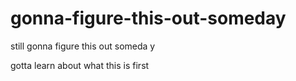 # gonna-figure-this-out-someday
still gonna figure this out someda
y

gotta learn about what this is first

